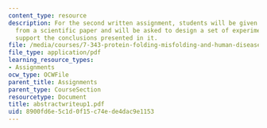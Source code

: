 ```yaml
---
content_type: resource
description: For the second written assignment, students will be given an abstract
  from a scientific paper and will be asked to design a set of experiments that would
  support the conclusions presented in it.
file: /media/courses/7-343-protein-folding-misfolding-and-human-disease-fall-2004/8900fd6e5c1d0f15c74ede4dac9e1153_abstractwriteup1.pdf
file_type: application/pdf
learning_resource_types:
- Assignments
ocw_type: OCWFile
parent_title: Assignments
parent_type: CourseSection
resourcetype: Document
title: abstractwriteup1.pdf
uid: 8900fd6e-5c1d-0f15-c74e-de4dac9e1153
---
```

